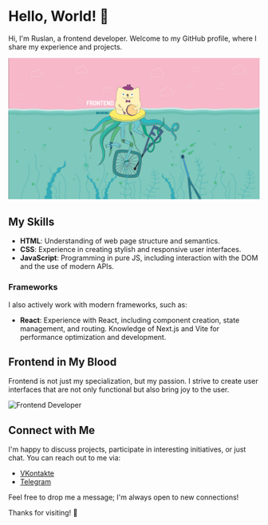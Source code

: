 # Hello, World! 👋

Hi, I'm Ruslan, a frontend developer. Welcome to my GitHub profile, where I share my experience and projects.

![front img](3851-front_end_cover.jpg)

## My Skills

- **HTML**: Understanding of web page structure and semantics.
- **CSS**: Experience in creating stylish and responsive user interfaces.
- **JavaScript**: Programming in pure JS, including interaction with the DOM and the use of modern APIs.

### Frameworks

I also actively work with modern frameworks, such as:

- **React**: Experience with React, including component creation, state management, and routing. Knowledge of Next.js and Vite for performance optimization and development.

## Frontend in My Blood

Frontend is not just my specialization, but my passion. I strive to create user interfaces that are not only functional but also bring joy to the user.

![Frontend Developer](https://example.com/path/to/your/image.jpg)

## Connect with Me

I'm happy to discuss projects, participate in interesting initiatives, or just chat. You can reach out to me via:

- [VKontakte](https://vk.com/fast_loverr)
- [Telegram](https://t.me/fast_loverr)

Feel free to drop me a message; I'm always open to new connections!

Thanks for visiting! 🚀

